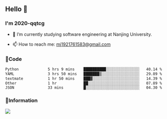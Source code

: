 ## Hello 👋


### I'm 2020-qqtcg

- 🔭 I’m currently studying software engineering at Nanjing University. 
<!-- - 🌱 I’m currently learning MLsys and -->
<!-- - 👯 I’m looking to collaborate on ... -->
<!-- - 🤔 I’m looking for help with ... -->
<!-- - 💬 Ask me about ... -->
- 📫 How to reach me: mj1921761583@gmail.com
<!-- - 😄 Pronouns: ... -->
<!-- - ⚡ Fun fact: ... -->

### 🌱Code
<!--START_SECTION:waka-->

```txt
Python             5 hrs 9 mins    ██████████░░░░░░░░░░░░░░░   40.14 %
YAML               3 hrs 50 mins   ███████▒░░░░░░░░░░░░░░░░░   29.89 %
textmate           1 hr 50 mins    ███▓░░░░░░░░░░░░░░░░░░░░░   14.39 %
Other              1 hr            ██░░░░░░░░░░░░░░░░░░░░░░░   07.89 %
JSON               33 mins         █░░░░░░░░░░░░░░░░░░░░░░░░   04.30 %
```

<!--END_SECTION:waka-->

### 💬Information
![](https://github-readme-stats.vercel.app/api?username=2020-qqtcg&theme=buefy&hide_border=false)


<!-- <div align="center"> <img src="https://github-readme-activity-graph.vercel.app/graph?username=2020-qqtcg&theme=minimal" /> </div> -->


